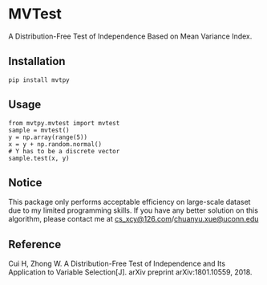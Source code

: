 # MVTest
A Distribution-Free Test of Independence Based on Mean Variance Index.

## Installation

    pip install mvtpy
    
## Usage

    from mvtpy.mvtest import mvtest
    sample = mvtest()
    y = np.array(range(5))
    x = y + np.random.normal()
    # Y has to be a discrete vector
    sample.test(x, y)
    
## Notice
This package only performs acceptable efficiency on large-scale dataset due to my limited programming skills. If you have any better solution on this algorithm, please contact me at cs_xcy@126.com\/chuanyu.xue@uconn.edu
    
## Reference

Cui H, Zhong W. A Distribution-Free Test of Independence and Its Application to Variable Selection[J]. arXiv preprint arXiv:1801.10559, 2018.

